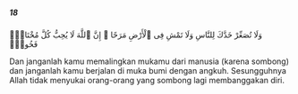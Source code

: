 ##### 18

<span class="ayah">وَلَا تُصَعِّرْ خَدَّكَ لِلنَّاسِ وَلَا تَمْشِ فِى ٱلْأَرْضِ مَرَحًا ۖ إِنَّ ٱللَّهَ لَا يُحِبُّ كُلَّ مُخْتَالٍۢ فَخُورٍۢ</span>

<span class="ayah_translation">Dan janganlah kamu memalingkan mukamu dari manusia (karena sombong) dan janganlah kamu berjalan di muka bumi dengan angkuh. Sesungguhnya Allah tidak menyukai orang-orang yang sombong lagi membanggakan diri.</span>
